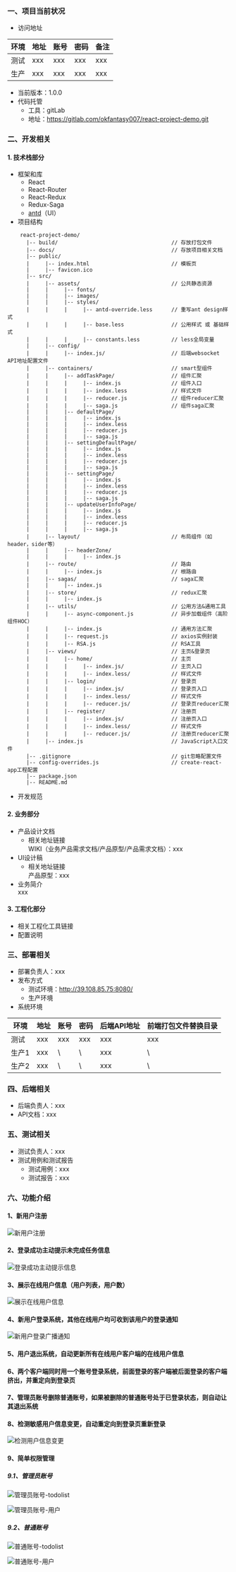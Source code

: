 ### 一、项目当前状况  

- 访问地址  

| 环境 | 地址 | 账号 | 密码 | 备注 |
| ------ | ------ | ------ | ------ | ------ |
| 测试 | xxx | xxx | xxx | xxx |
| 生产 | xxx | xxx | xxx | xxx |  

- 当前版本：1.0.0
- 代码托管  
   - 工具：gitLab
   - 地址：https://gitlab.com/okfantasy007/react-project-demo.git

### 二、开发相关  
#### 1. 技术栈部分  
- 框架和库
    + React
    + React-Router
    + React-Redux
    + Redux-Saga
    + [antd](https://ant.design/docs/react/introduce-cn)（UI）
- 项目结构  

```  
    react-project-demo/
      |-- build/                                    // 存放打包文件
      |-- docs/                                     // 存放项目相关文档
      |-- public/
      |     |-- index.html                          // 模板页
      |     |-- favicon.ico
      |-- src/
      |     |-- assets/                             // 公共静态资源
      |     |     |-- fonts/
      |     |     |-- images/
      |     |     |-- styles/
      |     |     |     |-- antd-override.less      // 重写ant design样式
      |     |     |     |-- base.less               // 公用样式 或 基础样式
      |     |     |     |-- constants.less          // less全局变量
      |     |-- config/                             
      |     |     |-- index.js/                     // 后端websocket API地址配置文件
      |     |-- containers/                         // smart型组件
      |     |     |-- addTaskPage/                  // 组件汇聚
      |     |     |     |-- index.js                // 组件入口
      |     |     |     |-- index.less              // 样式文件
      |     |     |     |-- reducer.js              // 组件reducer汇聚
      |     |     |     |-- saga.js                 // 组件saga汇聚
      |     |     |-- defaultPage/                  
      |     |     |     |-- index.js                
      |     |     |     |-- index.less              
      |     |     |     |-- reducer.js              
      |     |     |     |-- saga.js                 
      |     |     |-- settingDefaultPage/           
      |     |     |     |-- index.js                
      |     |     |     |-- index.less              
      |     |     |     |-- reducer.js              
      |     |     |     |-- saga.js                 
      |     |     |-- settingPage/                  
      |     |     |     |-- index.js                
      |     |     |     |-- index.less              
      |     |     |     |-- reducer.js              
      |     |     |     |-- saga.js                 
      |     |     |-- updateUserInfoPage/           
      |     |     |     |-- index.js                
      |     |     |     |-- index.less              
      |     |     |     |-- reducer.js              
      |     |     |     |-- saga.js                 
      |     |-- layout/                             // 布局组件（如header，sider等）
      |     |     |-- headerZone/                   
      |     |     |     |-- index.js                                   
      |     |-- route/                              // 路由
      |     |     |-- index.js                      // 根路由
      |     |-- sagas/                              // saga汇聚
      |     |     |-- index.js                      
      |     |-- store/                              // redux汇聚
      |     |     |-- index.js
      |     |-- utils/                              // 公用方法&通用工具
      |     |     |-- async-component.js            // 异步加载组件（高阶组件HOC）
      |     |     |-- index.js                      // 通用方法汇聚
      |     |     |-- request.js                    // axios实例封装
      |     |     |-- RSA.js                        // RSA工具
      |     |-- views/                              // 主页&登录页
      |     |     |-- home/                         // 主页    
      |     |     |     |-- index.js/               // 主页入口
      |     |     |     |-- index.less/             // 样式文件
      |     |     |-- login/                        // 登录页
      |     |     |     |-- index.js/               // 登录页入口
      |     |     |     |-- index.less/             // 样式文件
      |     |     |     |-- reducer.js/             // 登录页reducer汇聚
      |     |     |-- register/                     // 注册页
      |     |     |     |-- index.js/               // 注册页入口
      |     |     |     |-- index.less/             // 样式文件
      |     |     |     |-- reducer.js/             // 注册页reducer汇聚           
      |     |-- index.js                            // JavaScript入口文件
      |-- .gitignore                                // git忽略配置文件
      |-- config-overrides.js                       // create-react-app工程配置
      |-- package.json
      |-- README.md
```

- 开发规范  

#### 2. 业务部分  
- 产品设计文档  
   - 相关地址链接   
   WIKI（业务产品需求文档/产品原型/产品需求文档）：xxx   
- UI设计稿  
   - 相关地址链接   
   产品原型：xxx
- 业务简介      
   xxx 

#### 3. 工程化部分  
- 相关工程化工具链接  
- 配置说明  

### 三、部署相关  
- 部署负责人：xxx  
- 发布方式  
   - 测试环境：http://39.108.85.75:8080/  
   - 生产环境
- 系统环境  

| 环境 | 地址 | 账号 | 密码 | 后端API地址 | 前端打包文件替换目录 |
| ------ | ------ | ------ | ------ |  ------ | ------------ |
| 测试 | xxx | xxx | xxx | xxx | xxx |
| 生产1 | xxx | \ | \ | xxx | \ |
| 生产2 | xxx | \ | \ | xxx | \ |

### 四、后端相关  
- 后端负责人：xxx  
- API文档：xxx  

### 五、测试相关  
- 测试负责人：xxx  
- 测试用例和测试报告   
    + 测试用例：xxx
    + 测试报告：xxx

### 六、功能介绍
#### 1、新用户注册
![新用户注册](https://github.com/okfantasy007/todolist-web/blob/master/image/%E6%B3%A8%E5%86%8C.png "新用户注册")

#### 2、登录成功主动提示未完成任务信息
![登录成功主动提示信息](https://github.com/okfantasy007/todolist-web/blob/master/image/%E7%99%BB%E5%BD%95%E6%88%90%E5%8A%9F.png "登录成功主动提示信息")

#### 3、展示在线用户信息（用户列表，用户数）
![展示在线用户信息](https://github.com/okfantasy007/todolist-web/blob/master/image/%E5%B1%95%E7%A4%BA%E5%9C%A8%E7%BA%BF%E7%94%A8%E6%88%B7%E5%88%97%E8%A1%A8.jpg "展示在线用户信息")

#### 4、新用户登录系统，其他在线用户均可收到该用户的登录通知
![新用户登录广播通知](https://github.com/okfantasy007/todolist-web/blob/master/image/%E6%96%B0%E7%94%A8%E6%88%B7%E7%99%BB%E5%BD%95%E9%80%9A%E7%9F%A5.png "新用户登录广播通知")

#### 5、用户退出系统，自动更新所有在线用户客户端的在线用户信息

#### 6、两个客户端同时用一个账号登录系统，前面登录的客户端被后面登录的客户端挤出，并重定向到登录页

#### 7、管理员账号删除普通账号，如果被删除的普通账号处于已登录状态，则自动让其退出系统

#### 8、检测敏感用户信息变更，自动重定向到登录页重新登录
![检测用户信息变更](http:/https://github.com/okfantasy007/todolist-web/blob/master/image/%E6%A3%80%E6%B5%8B%E7%94%A8%E6%88%B7%E4%BF%A1%E6%81%AF%E5%8F%98%E6%9B%B4.png "检测用户信息变更")

#### 9、简单权限管理
##### 9.1、管理员账号
![管理员账号-todolist](https://github.com/okfantasy007/todolist-web/blob/master/image/%E7%AE%A1%E7%90%86%E5%91%98%E8%B4%A6%E5%8F%B7-todolist.png "管理员账号-todolist")

![管理员账号-用户](https://github.com/okfantasy007/todolist-web/blob/master/image/%E7%AE%A1%E7%90%86%E5%91%98%E8%B4%A6%E5%8F%B7-%E7%94%A8%E6%88%B7.png "管理员账号-用户")

##### 9.2、普通账号
![普通账号-todolist](https://github.com/okfantasy007/todolist-web/blob/master/image/%E6%99%AE%E9%80%9A%E8%B4%A6%E5%8F%B7-todolist.png "普通账号-todolist")

![普通账号-用户](https://github.com/okfantasy007/todolist-web/blob/master/image/%E6%99%AE%E9%80%9A%E8%B4%A6%E5%8F%B7-%E7%94%A8%E6%88%B7.png "普通账号-用户")
